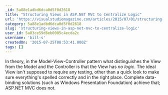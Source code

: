```yaml
---
_id: 5a88e1adbd6dca0d5f0d2618
title: "Structuring Views in ASP.NET MVC to Centralize Logic"
url: 'https://visualstudiomagazine.com/articles/2015/07/01/structuring-views.aspx'
category: 5a88e1adbd6dca0d5f0d2618
slug: 'structuring-views-in-asp-net-mvc-to-centralize-logic'
user_id: 5a83ce59d6eb0005c4ecda2c
username: 'bill-s'
createdOn: '2015-07-25T08:53:41.000Z'
tags: []
---
```


In theory, in the Model-View-Controller pattern what distinguishes the View from the Model and the Controller is that the View has <em>no logic</em>. The ideal View isn't supposed to require any testing, other than a quick look to make sure everything's spelled correctly and in the right place. Complete data-binding solutions (such as Windows Presentation Foundation) achieve that; ASP.NET MVC does not.
